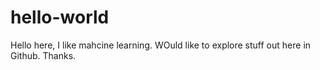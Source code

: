 # hello-world

Hello here, I like mahcine learning. WOuld like to explore stuff out here in Github. Thanks.
